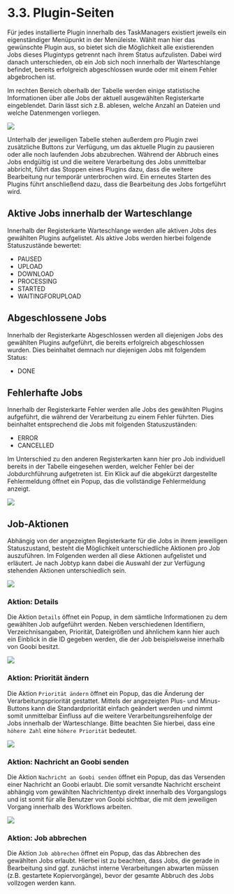 # 3.3. Plugin-Seiten

Für jedes installierte Plugin innerhalb des TaskManagers existiert jeweils ein eigenständiger Menüpunkt in der Menüleiste. Wählt man hier das gewünschte Plugin aus, so bietet sich die Möglichkeit alle existierenden Jobs dieses Plugintyps getrennt nach ihrem Status aufzulisten. Dabei wird danach unterschieden, ob ein Job sich noch innerhalb der Warteschlange befindet, bereits erfolgreich abgeschlossen wurde oder mit einem Fehler abgebrochen ist.

Im rechten Bereich oberhalb der Tabelle werden einige statistische Informationen über alle Jobs der aktuell ausgewählten Registerkarte eingeblendet. Darin lässt sich z.B. ablesen, welche Anzahl an Dateien und welche Datenmengen vorliegen.

![](../.gitbook/assets/itm04.png)

Unterhalb der jeweiligen Tabelle stehen außerdem pro Plugin zwei zusätzliche Buttons zur Verfügung, um das aktuelle Plugin zu pausieren oder alle noch laufenden Jobs abzubrechen. Während der Abbruch eines Jobs endgültig ist und die weitere Verarbeitung des Jobs unmittelbar abbricht, führt das Stoppen eines Plugins dazu, dass die weitere Bearbeitung nur temporär unterbrochen wird. Ein erneutes Starten des Plugins führt anschließend dazu, dass die Bearbeitung des Jobs fortgeführt wird.

## Aktive Jobs innerhalb der Warteschlange

Innerhalb der Registerkarte Warteschlange werden alle aktiven Jobs des gewählten Plugins aufgelistet. Als aktive Jobs werden hierbei folgende Statuszustände bewertet:

* PAUSED
* UPLOAD
* DOWNLOAD
* PROCESSING
* STARTED
* WAITINGFORUPLOAD

## Abgeschlossene Jobs

Innerhalb der Registerkarte Abgeschlossen werden all diejenigen Jobs des gewählten Plugins aufgeführt, die bereits erfolgreich abgeschlossen wurden. Dies beinhaltet demnach nur diejenigen Jobs mit folgendem Status:

* DONE

## Fehlerhafte Jobs

Innerhalb der Registerkarte Fehler werden alle Jobs des gewählten Plugins aufgeführt, die während der Verarbeitung zu einem Fehler führten. Dies beinhaltet entsprechend die Jobs mit folgenden Statuszuständen:

* ERROR
* CANCELLED

Im Unterschied zu den anderen Registerkarten kann hier pro Job individuell bereits in der Tabelle eingesehen werden, welcher Fehler bei der Jobdurchführung aufgetreten ist. Ein Klick auf die abgekürzt dargestellte Fehlermeldung öffnet ein Popup, das die vollständige Fehlermeldung anzeigt. 

![](../.gitbook/assets/itm05.png)

## Job-Aktionen

Abhängig von der angezeigten Registerkarte für die Jobs in ihrem jeweiligen Statuszustand, besteht die Möglichkeit unterschiedliche Aktionen pro Job auszuführen. Im Folgenden werden all diese Aktionen aufgelistet und erläutert. Je nach Jobtyp kann dabei die Auswahl der zur Verfügung stehenden Aktionen unterschiedlich sein.

![](../.gitbook/assets/itm06.png)

### **Aktion: Details**

Die Aktion `Details` öffnet ein Popup, in dem sämtliche Informationen zu dem gewählten Job aufgeführt werden. Neben verschiedenen Identifiern, Verzeichnisangaben, Priorität, Dateigrößen und ähnlichem kann hier auch ein Einblick in die ID gegeben werden, die der Job beispielsweise innerhalb von Goobi besitzt. 

![](../.gitbook/assets/itm07.png)

### **Aktion: Priorität ändern**

Die Aktion `Priorität ändern` öffnet ein Popup, das die Änderung der Verarbeitungspriorität gestattet. Mittels der angezeigten Plus- und Minus-Buttons kann die Standardpriorität einfach geändert werden und nimmt somit unmittelbar Einfluss auf die weitere Verarbeitungsreihenfolge der Jobs innerhalb der Warteschlange. Bitte beachten Sie hierbei, dass eine `höhere Zahl` eine `höhere Priorität` bedeutet.

![](../.gitbook/assets/itm08.png)

### **Aktion: Nachricht an Goobi senden**

Die Aktion `Nachricht an Goobi senden` öffnet ein Popup, das das Versenden einer Nachricht an Goobi erlaubt. Die somit versandte Nachricht erscheint abhängig vom gewählten Nachrichtentyp direkt innerhalb des Vorgangslogs und ist somit für alle Benutzer von Goobi sichtbar, die mit dem jeweiligen Vorgang innerhalb des Workflows arbeiten. 

![](../.gitbook/assets/itm09.png)

### **Aktion: Job abbrechen**

Die Aktion `Job abbrechen` öffnet ein Popup, das das Abbrechen des gewählten Jobs erlaubt. Hierbei ist zu beachten, dass Jobs, die gerade in Bearbeitung sind ggf. zunächst interne Verarbeitungen abwarten müssen \(z.B. gestartete Kopiervorgänge\), bevor der gesamte Abbruch des Jobs vollzogen werden kann.

